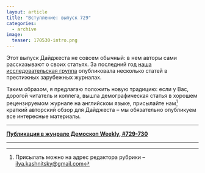 ```yaml
---
layout: article
title: "Вступление: выпуск 729"
categories: 
  - archive
image:
  teaser: 170530-intro.png
---
```


Этот выпуск Дайджеста не совсем обычный: в нем авторы сами рассказывают о своих статьях. За последний год [наша исследовательская группа][gr] опубликовала несколько статей в престижных зарубежных журналах.

Таким образом, я предлагаю положить новую традицию: если у Вас, дорогой читатель и коллега, вышла демографическая статья в хорошем рецензируемом журнале на английском языке, присылайте нам[^1] краткий авторский обзор для Дайджеста – мы обязательно опубликуем все интересные материалы.


[gr]: https://isp.hse.ru/175092794/
[^1]: Присылать можно на адрес редактора рубрики – ilya.kashnitsky@gmail.com

***
**[Публикация в жунрале Демоскоп Weekly, #729-730](http://demoscope.ru/weekly/2017/0729/digest01.php)**  

***
